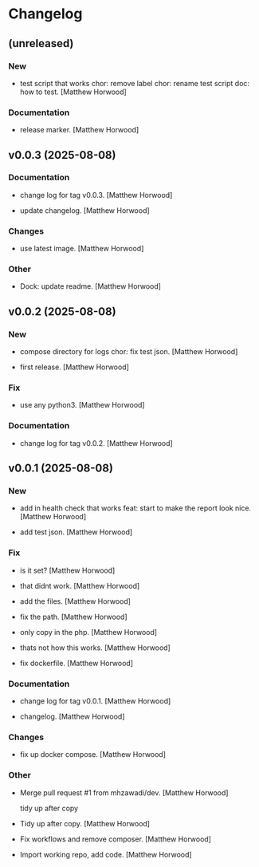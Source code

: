 # Changelog


## (unreleased)

### New

*  test script that works chor: remove label chor: rename test script doc: how to test. [Matthew Horwood]

### Documentation

*  release marker. [Matthew Horwood]


## v0.0.3 (2025-08-08)

### Documentation

*  change log for tag v0.0.3. [Matthew Horwood]

*  update changelog. [Matthew Horwood]

### Changes

*  use latest image. [Matthew Horwood]

### Other

* Dock: update readme. [Matthew Horwood]


## v0.0.2 (2025-08-08)

### New

*  compose directory for logs chor: fix test json. [Matthew Horwood]

*  first release. [Matthew Horwood]

### Fix

*  use any python3. [Matthew Horwood]

### Documentation

*  change log for tag v0.0.2. [Matthew Horwood]


## v0.0.1 (2025-08-08)

### New

*  add in health check that works feat: start to make the report look nice. [Matthew Horwood]

*  add test json. [Matthew Horwood]

### Fix

*  is it set? [Matthew Horwood]

*  that didnt work. [Matthew Horwood]

*  add the files. [Matthew Horwood]

*  fix the path. [Matthew Horwood]

*  only copy in the php. [Matthew Horwood]

*  thats not how this works. [Matthew Horwood]

*  fix dockerfile. [Matthew Horwood]

### Documentation

*  change log for tag v0.0.1. [Matthew Horwood]

*  changelog. [Matthew Horwood]

### Changes

*  fix up docker compose. [Matthew Horwood]

### Other

* Merge pull request #1 from mhzawadi/dev. [Matthew Horwood]

  tidy up after copy

* Tidy up after copy. [Matthew Horwood]

* Fix workflows and remove composer. [Matthew Horwood]

* Import working repo, add code. [Matthew Horwood]


